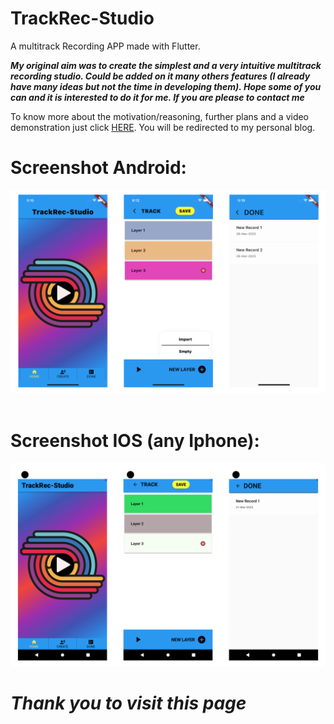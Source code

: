 # TrackRec-Studio
A multitrack Recording APP made with Flutter.

***My original aim was to create the simplest and a very intuitive multitrack recording studio. Could be added on it many others features (I already have many ideas but not the time in developing them). Hope some of you can and it is interested to do it for me. If you are please to contact me***

To know more about the motivation/reasoning, further plans and a video demonstration just click [HERE](https://sammarcocarmelo.com/2023/03/31/trackrec-studio-multitrack-recording-app-developed-in-flutter/). You will be redirected to my personal blog.

# Screenshot Android:

![Alternate text](forReadme/ios.png)
![]()

# Screenshot IOS (any Iphone):

![Alternate text](forReadme/Android.png)


# ***Thank you to visit this page***

